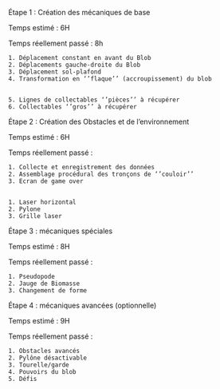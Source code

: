 
Étape 1 : Création des mécaniques de base 

Temps estimé : 6H

Temps réellement passé : 8h

    1. Déplacement constant en avant du Blob 
    2. Déplacements gauche-droite du Blob 
    3. Déplacement sol-plafond  
    4. Transformation en ‘’flaque’’ (accroupissement) du blob 


    5. Lignes de collectables ‘’pièces’’ à récupérer 
    6. Collectables ‘’gros’’ à récupérer  

Étape 2 : Création des Obstacles et de l’environnement

Temps estimé : 6H

Temps réellement passé : 

    1. Collecte et enregistrement des données 
    2. Assemblage procédural des tronçons de ‘’couloir’’ 
    3. Ecran de game over 


    1. Laser horizontal 
    2. Pylone 
    3. Grille laser 

Étape 3 : mécaniques spéciales 

Temps estimé : 8H

Temps réellement passé : 


    1. Pseudopode 
    2. Jauge de Biomasse 
    3. Changement de forme 

Étape 4 : mécaniques avancées (optionnelle)

Temps estimé : 9H

Temps réellement passé : 


    1. Obstacles avancés 
    2. Pylône désactivable 
    3. Tourelle/garde 
    4. Pouvoirs du blob 
    5. Défis
